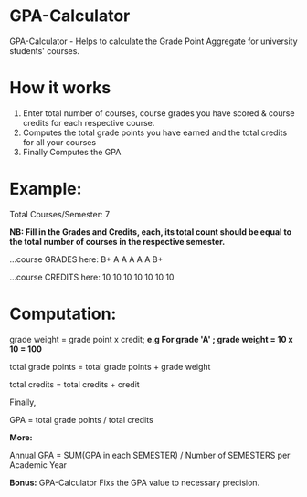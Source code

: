 # GPA-Calculator

GPA-Calculator - Helps to calculate the Grade Point Aggregate for university students' courses. 

# How it works

1. Enter total number of courses, course grades you have scored & course credits for each respective course.
2. Computes the total grade points you have earned and the total credits for all your courses
3. Finally Computes the GPA

# Example:

Total Courses/Semester: 7

**NB: Fill in the Grades and Credits, each, its total count should be equal to the total number of courses in the respective semester.**

...course GRADES here: B+ A A A A A B+

...course CREDITS here: 10 10 10 10 10 10 10

# Computation:

grade weight = grade point x credit; **e.g For grade 'A' ; grade weight = 10 x 10 = 100**

total grade points = total grade points + grade weight

total credits = total credits + credit

Finally, 

GPA = total grade points / total credits

**More:**

Annual GPA = SUM(GPA in each SEMESTER) / Number of SEMESTERS per Academic Year

**Bonus:** 
GPA-Calculator Fixs the GPA value to necessary precision.

